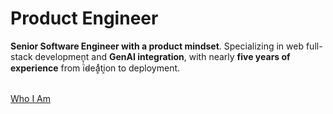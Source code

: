 # Product Engineer

**Senior Software Engineer with a product mindset**. Specializing in web full-stack development and **GenAI integration**, with nearly **five years of experience** from iͪ̔d̴eḁͯti͕on to deployment.

<br />
<a href="/en/about" class="py-1 px-2">Who I Am</a>
